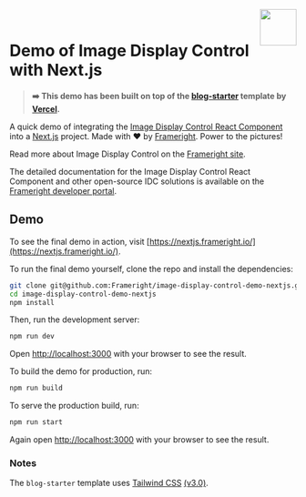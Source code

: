 [<img src="https://avatars.githubusercontent.com/u/35964478?s=200&v=4" align="right" width="64" height="64">](https://frameright.io)

&nbsp;

# Demo of Image Display Control with Next.js

> **➡️ This demo has been built on top of the [blog-starter](https://github.com/vercel/next.js/tree/canary/examples/blog-starter) template by [Vercel](https://vercel.com/).**

A quick demo of integrating the [Image Display Control React Component](https://github.com/Frameright/react-image-display-control/) into a [Next.js](https://nextjs.org/) project. Made with ❤️ by [Frameright](https://frameright.io/). Power to the pictures!

Read more about Image Display Control on the [Frameright site](https://frameright.io/image-display-control/).

The detailed documentation for the Image Display Control React Component and other open-source IDC solutions is available on the [Frameright developer portal](https://docs.frameright.io/).

## Demo

To see the final demo in action, visit [https://nextjs.frameright.io/](https://nextjs.frameright.io/).

To run the final demo yourself, clone the repo and install the dependencies:

```bash
git clone git@github.com:Frameright/image-display-control-demo-nextjs.git
cd image-display-control-demo-nextjs
npm install
```

Then, run the development server:

```bash
npm run dev
```

Open [http://localhost:3000](http://localhost:3000) with your browser to see the result.

To build the demo for production, run:

```bash
npm run build
```

To serve the production build, run:

```bash
npm run start
```

Again open [http://localhost:3000](http://localhost:3000) with your browser to see the result.

### Notes

The `blog-starter` template uses [Tailwind CSS](https://tailwindcss.com) [(v3.0)](https://tailwindcss.com/blog/tailwindcss-v3).
